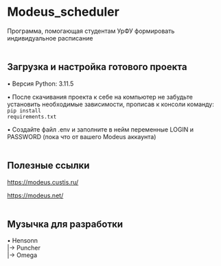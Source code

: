 # Modeus_scheduler
Программа, помогающая студентам УрФУ формировать индивидуальное расписание
<br /> <br />


## Загрузка и настройка готового проекта
• Версия Python: 3.11.5

• После скачивания проекта к себе на компьютер не забудьте установить необходимые зависимости, прописав к консоли команду: 
<code>pip install requirements.txt</code>

• Создайте файл .env и заполните в нейм переменные LOGIN и PASSWORD (пока что от вашего Modeus аккаунта)
<br /> <br />


## Полезные ссылки
https://modeus.custis.ru/

https://modeus.net/
<br /> <br />


## Музычка для разработки 
• Hensonn <br />
|-> Puncher <br />
|-> Omega

<!--
• Inon Zur <br />
|-> Main Theme (Fallout 4) <br />
|-> Hope Remains <br />
|-> Rebuild, Renew

• Jeremy Soule (Skyrim) <br />
|-> From Past to Present ♡ <br />
|-> Wind Guide You <br />
-->

